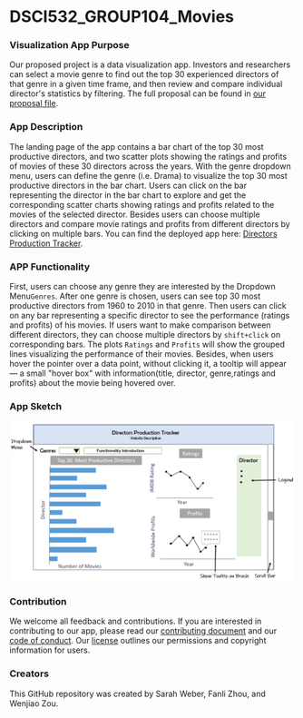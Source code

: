 # DSCI532_GROUP104_Movies

### Visualization App Purpose
Our proposed project is a data visualization app. Investors and researchers can select a movie genre to find out the top 30 experienced directors of that genre in a given time frame, and then review and compare individual director's statistics by filtering. The full proposal can be found in [our proposal file](https://github.com/UBC-MDS/DSCI532_GROUP104_Movies/blob/master/proposal.md).

### App Description 
The landing page of the app contains a bar chart of the top 30 most productive directors, and two scatter plots showing the ratings and profits of movies of these 30 directors across the years. With the genre dropdown menu, users can define the genre (i.e. Drama) to visualize the top 30 most productive directors in the bar chart. Users can click on the bar representing the director in the bar chart to explore and get the corresponding scatter charts showing ratings and profits related to the movies of the selected director. Besides users can choose multiple directors and compare movie ratings and profits from different directors by clicking on multiple bars. You can find the deployed app here: [Directors Production Tracker](https://directors-production-track-app.herokuapp.com).

### APP Functionality
First, users can choose any genre they are interested by the Dropdown Menu`Genres`. After one genre is chosen, users can see top 30 most productive directors from 1960 to 2010 in that genre. Then users can click on any bar representing a specific director to see the performance (ratings and profits) of his movies. If users want to make comparison between different directors, they can choose multiple directors by `shift+click` on corresponding bars. The plots `Ratings` and `Profits` will show the grouped lines visualizing the performance of their movies. Besides, when users hover the pointer over a data point, without clicking it, a tooltip will appear — a small "hover box" with information(title, director, genre,ratings and profits) about the movie being hovered over.

### App Sketch  

![](./img/sketch/sketch_of_proposal.PNG)

### Contribution
We welcome all feedback and contributions. If you are interested in contributing to our app, please read our [contributing document](https://github.com/UBC-MDS/DSCI532_GROUP104_Movies/blob/master/CONTRIBUTING.md) and our [code of conduct](https://github.com/UBC-MDS/DSCI532_GROUP104_Movies/blob/master/CODE_OF_CONDUCT.md). Our [license](https://github.com/UBC-MDS/DSCI532_GROUP104_Movies/blob/master/LICENSE) outlines our permissions and copyright information for users.

### Creators
This GitHub repository was created by Sarah Weber, Fanli Zhou, and Wenjiao Zou. 
